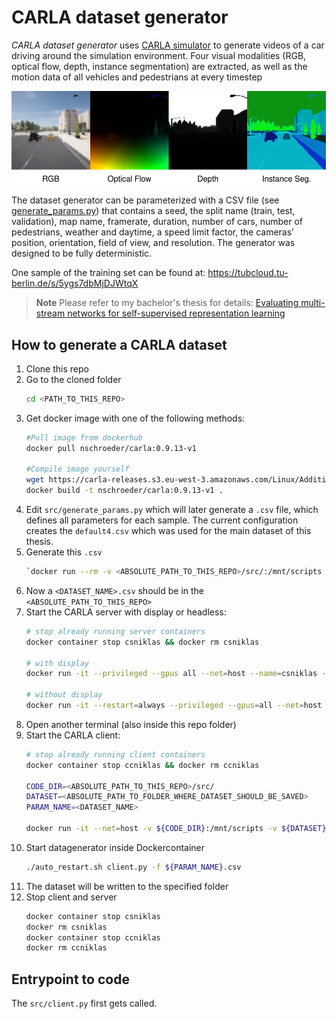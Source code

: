 # CARLA dataset generator
_CARLA dataset generator_ uses [CARLA simulator](https://carla.org/) to generate videos of a car driving around the simulation environment. Four visual modalities (RGB, optical flow, depth, instance segmentation) are extracted, as well as the motion data of all vehicles and pedestrians at every timestep

![RGB, optical flow, depth, instance segmentation](modalities.svg)

The dataset generator can be parameterized with a CSV file (see [generate_params.py](src/generate_params.py)) that contains a seed, the split name (train, test, validation), map name, framerate, duration, number of cars, number of pedestrians, weather and daytime, a speed limit factor, the cameras’ position, orientation, field of view, and resolution. The generator was designed to be fully deterministic.

One sample of the training set can be found at:
https://tubcloud.tu-berlin.de/s/5ygs7dbMjDJWtqX

> **Note**
> Please refer to my bachelor's thesis for details: [Evaluating multi-stream networks for
self-supervised representation learning](https://lnschroeder.github.io/projects/bachelors-thesis) 

## How to generate a CARLA dataset
1. Clone this repo
2. Go to the cloned folder
    ```bash
    cd <PATH_TO_THIS_REPO>
    ```
3. Get docker image with one of the following methods:
    ```bash
    #Pull image from dockerhub
    docker pull nschroeder/carla:0.9.13-v1
    
    #Compile image yourself
    wget https://carla-releases.s3.eu-west-3.amazonaws.com/Linux/AdditionalMaps_0.9.13.tar.gz
    docker build -t nschroeder/carla:0.9.13-v1 .
    ```
4. Edit `src/generate_params.py` which will later generate a `.csv` file, which defines all parameters for each sample. The current configuration creates the `default4.csv` which was used for the main dataset of this thesis.
5. Generate this `.csv`
    ```bash
    `docker run --rm -v <ABSOLUTE_PATH_TO_THIS_REPO>/src/:/mnt/scripts nschroeder/carla:0.9.13-v1 python3 generate_params.py <DATASET_NAME>`
    ```
6. Now a `<DATASET_NAME>.csv` should be in the `<ABSOLUTE_PATH_TO_THIS_REPO>`
7. Start the CARLA server with display or headless:
    ```bash
    # stop already running server containers  
    docker container stop csniklas && docker rm csniklas
        
    # with display
    docker run -it --privileged --gpus all --net=host --name=csniklas -e DISPLAY=$DISPLAY nschroeder/carla:0.9.13-v1 /home/carla/CarlaUE4.sh -nosound
        
    # without display
    docker run -it --restart=always --privileged --gpus=all --net=host --name=csniklas nschroeder/carla:0.9.13-v1 /home/carla/CarlaUE4.sh -RenderOffScreen -nosound
    ```
8. Open another terminal (also inside this repo folder)
9. Start the CARLA client:
    ```bash
    # stop already running client containers
    docker container stop ccniklas && docker rm ccniklas
    
    CODE_DIR=<ABSOLUTE_PATH_TO_THIS_REPO>/src/
    DATASET=<ABSOLUTE_PATH_TO_FOLDER_WHERE_DATASET_SHOULD_BE_SAVED>
    PARAM_NAME=<DATASET_NAME>
    
    docker run -it --net=host -v ${CODE_DIR}:/mnt/scripts -v ${DATASET}:/mnt/dataset -e PARAM_NAME=${PARAM_NAME} --name=ccniklas nschroeder/carla:0.9.13-v1 /bin/bash
    ```
10. Start datagenerator inside Dockercontainer
     ```bash
     ./auto_restart.sh client.py -f ${PARAM_NAME}.csv
     ```
11. The dataset will be written to the specified folder
12. Stop client and server
    ```bash
    docker container stop csniklas
    docker rm csniklas
    docker container stop ccniklas
    docker rm ccniklas
    ```

## Entrypoint to code
The `src/client.py` first gets called.
